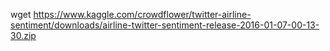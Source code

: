 wget https://www.kaggle.com/crowdflower/twitter-airline-sentiment/downloads/airline-twitter-sentiment-release-2016-01-07-00-13-30.zip
